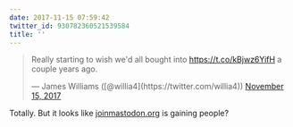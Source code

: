 ```yaml
---
date: 2017-11-15 07:59:42
twitter_id: 930782360521539584
title: ''
---
```


<blockquote class="twitter-tweet"><p lang="en" dir="ltr">Really starting to wish we&#39;d all bought into <a href="https://t.co/kBjwz6YifH">https://t.co/kBjwz6YifH</a> a couple years ago.</p>&mdash; James Williams ([@willia4](https://twitter.com/willia4)) <a href="https://twitter.com/willia4/status/930778668112207872?ref_src=twsrc%5Etfw">November 15, 2017</a></blockquote>
<script async src="https://platform.twitter.com/widgets.js" charset="utf-8"></script>

Totally. But it looks like [joinmastodon.org](http://joinmastodon.org) is gaining people?
